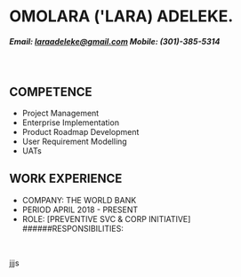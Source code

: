 # OMOLARA ('LARA) ADELEKE.
##### Email: laraadeleke@gmail.com Mobile: (301)-385-5314

&nbsp;

## COMPETENCE
- Project Management
- Enterprise Implementation
- Product Roadmap Development
- User Requirement Modelling
- UATs

## WORK EXPERIENCE
+ COMPANY: THE WORLD BANK
+ PERIOD APRIL 2018 - PRESENT
+ ROLE: [PREVENTIVE SVC & CORP INITIATIVE]
######RESPONSIBILITIES:



&nbsp;

jjjs
